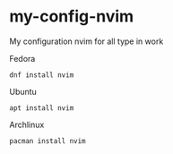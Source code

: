 # my-config-nvim
My configuration nvim for all type in work

Fedora
```
dnf install nvim
```

Ubuntu
```
apt install nvim
```

Archlinux
```
pacman install nvim
```
